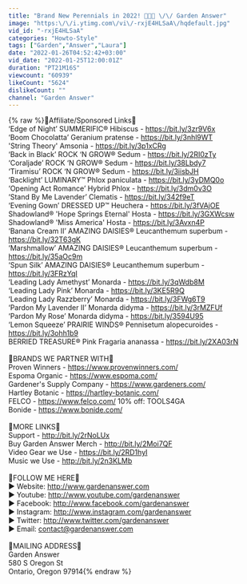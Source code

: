 ```yaml
---
title: "Brand New Perennials in 2022! 🌿😍🙌 \/\/ Garden Answer"
image: "https:\/\/i.ytimg.com\/vi\/-rxjE4HLSaA\/hqdefault.jpg"
vid_id: "-rxjE4HLSaA"
categories: "Howto-Style"
tags: ["Garden","Answer","Laura"]
date: "2022-01-26T04:52:42+03:00"
vid_date: "2022-01-25T12:00:01Z"
duration: "PT21M16S"
viewcount: "60939"
likeCount: "5624"
dislikeCount: ""
channel: "Garden Answer"
---
```

{% raw %}🌿Affiliate/Sponsored Links🌿<br />‘Edge of Night’ SUMMERIFIC® Hibiscus - <a rel="nofollow" target="blank" href="https://bit.ly/3zr9V6x">https://bit.ly/3zr9V6x</a>  <br />‘Boom Chocolatta’ Geranium pratense -  <a rel="nofollow" target="blank" href="https://bit.ly/3nhl9WT">https://bit.ly/3nhl9WT</a>    <br />'String Theory' Amsonia - <a rel="nofollow" target="blank" href="https://bit.ly/3p1xCRg">https://bit.ly/3p1xCRg</a><br />‘Back in Black’ ROCK ‘N GROW® Sedum - <a rel="nofollow" target="blank" href="https://bit.ly/2RI0zTy">https://bit.ly/2RI0zTy</a>   <br />‘Coraljade’ ROCK ‘N GROW® Sedum - <a rel="nofollow" target="blank" href="https://bit.ly/38Lbdy7">https://bit.ly/38Lbdy7</a>    <br />‘Tiramisu’ ROCK ‘N GROW® Sedum - <a rel="nofollow" target="blank" href="https://bit.ly/3iisbJH">https://bit.ly/3iisbJH</a>   <br />‘Backlight’ LUMINARY™ Phlox paniculata - <a rel="nofollow" target="blank" href="https://bit.ly/3yDMQ0o">https://bit.ly/3yDMQ0o</a>      <br />‘Opening Act Romance’ Hybrid Phlox - <a rel="nofollow" target="blank" href="https://bit.ly/3dm0v3O">https://bit.ly/3dm0v3O</a>       <br />‘Stand By Me Lavender’ Clematis -  <a rel="nofollow" target="blank" href="https://bit.ly/342f9eT">https://bit.ly/342f9eT</a>       <br />‘Evening Gown’ DRESSED UP™ Heuchera - <a rel="nofollow" target="blank" href="https://bit.ly/3fVAjOE">https://bit.ly/3fVAjOE</a>          <br /> Shadowland® 'Hope Springs Eternal' Hosta - <a rel="nofollow" target="blank" href="https://bit.ly/3GXWcsw">https://bit.ly/3GXWcsw</a>       <br />Shadowland® 'Miss America' Hosta - <a rel="nofollow" target="blank" href="https://bit.ly/3Avxn4P">https://bit.ly/3Avxn4P</a>    <br />‘Banana Cream II’ AMAZING DAISIES® Leucanthemum superbum - <a rel="nofollow" target="blank" href="https://bit.ly/32T63gK">https://bit.ly/32T63gK</a>     <br />‘Marshmallow’ AMAZING DAISIES® Leucanthemum superbum - <a rel="nofollow" target="blank" href="https://bit.ly/35aOc9m">https://bit.ly/35aOc9m</a>     <br />‘Spun Silk’ AMAZING DAISIES® Leucanthemum superbum - <a rel="nofollow" target="blank" href="https://bit.ly/3FRzYqI">https://bit.ly/3FRzYqI</a>   <br />‘Leading Lady Amethyst’ Monarda - <a rel="nofollow" target="blank" href="https://bit.ly/3qWdb8M">https://bit.ly/3qWdb8M</a>  <br />‘Leading Lady Pink’ Monarda - <a rel="nofollow" target="blank" href="https://bit.ly/3KE5R9Q">https://bit.ly/3KE5R9Q</a>   <br />‘Leading Lady Razzberry’ Monarda - <a rel="nofollow" target="blank" href="https://bit.ly/3FWg6T9">https://bit.ly/3FWg6T9</a>     <br />‘Pardon My Lavender II’ Monarda didyma - <a rel="nofollow" target="blank" href="https://bit.ly/3rMZFUf">https://bit.ly/3rMZFUf</a>    <br />‘Pardon My Rose’ Monarda didyma - <a rel="nofollow" target="blank" href="https://bit.ly/3594U95">https://bit.ly/3594U95</a>       <br />‘Lemon Squeeze’ PRAIRIE WINDS® Pennisetum alopecuroides - <a rel="nofollow" target="blank" href="https://bit.ly/3ohh1b9">https://bit.ly/3ohh1b9</a>    <br />BERRIED TREASURE® Pink Fragaria ananassa - <a rel="nofollow" target="blank" href="https://bit.ly/2XA03rN">https://bit.ly/2XA03rN</a>    <br /><br />🌿BRANDS WE PARTNER WITH🌿<br />Proven Winners - <a rel="nofollow" target="blank" href="https://www.provenwinners.com/">https://www.provenwinners.com/</a><br />Espoma Organic - <a rel="nofollow" target="blank" href="https://www.espoma.com/">https://www.espoma.com/</a><br />Gardener's Supply Company - <a rel="nofollow" target="blank" href="https://www.gardeners.com/">https://www.gardeners.com/</a><br />Hartley Botanic - <a rel="nofollow" target="blank" href="https://hartley-botanic.com/">https://hartley-botanic.com/</a><br />FELCO - <a rel="nofollow" target="blank" href="https://www.felco.com/">https://www.felco.com/</a> 10% off: TOOLS4GA<br />Bonide - <a rel="nofollow" target="blank" href="https://www.bonide.com/">https://www.bonide.com/</a><br /><br />🌿MORE LINKS🌿<br />Support - <a rel="nofollow" target="blank" href="http://bit.ly/2rNoLUx">http://bit.ly/2rNoLUx</a><br />Buy Garden Answer Merch - <a rel="nofollow" target="blank" href="http://bit.ly/2Moi7QF">http://bit.ly/2Moi7QF</a><br />Video Gear we Use - <a rel="nofollow" target="blank" href="https://bit.ly/2RD1hyI">https://bit.ly/2RD1hyI</a><br />Music we Use - <a rel="nofollow" target="blank" href="http://bit.ly/2n3KLMb">http://bit.ly/2n3KLMb</a><br /><br />🌿FOLLOW ME HERE🌿<br />▶️ Website: <a rel="nofollow" target="blank" href="http://www.gardenanswer.com">http://www.gardenanswer.com</a><br />▶️ Youtube:  <a rel="nofollow" target="blank" href="http://www.youtube.com/gardenanswer">http://www.youtube.com/gardenanswer</a><br />▶️ Facebook: <a rel="nofollow" target="blank" href="http://www.facebook.com/gardenanswer">http://www.facebook.com/gardenanswer</a><br />▶️ Instagram: <a rel="nofollow" target="blank" href="http://www.instagram.com/gardenanswer">http://www.instagram.com/gardenanswer</a><br />▶️ Twitter: <a rel="nofollow" target="blank" href="http://www.twitter.com/gardenanswer">http://www.twitter.com/gardenanswer</a><br />▶️ Email: contact@gardenanswer.com<br /><br />🌿MAILING ADDRESS🌿<br />Garden Answer<br />580 S Oregon St<br />Ontario, Oregon 97914{% endraw %}
